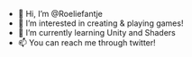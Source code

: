 - 👋 Hi, I’m @Roeliefantje
- 👀 I’m interested in creating & playing games!
- 🌱 I’m currently learning Unity and Shaders
- 📫 You can reach me through twitter!

<!---
Roeliefantje/Roeliefantje is a ✨ special ✨ repository because its `README.md` (this file) appears on your GitHub profile.
You can click the Preview link to take a look at your changes.
--->
